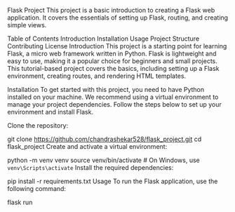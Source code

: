 Flask Project
This project is a basic introduction to creating a Flask web application. It covers the essentials of setting up Flask, routing, and creating simple views.

Table of Contents
Introduction
Installation
Usage
Project Structure
Contributing
License
Introduction
This project is a starting point for learning Flask, a micro web framework written in Python. Flask is lightweight and easy to use, making it a popular choice for beginners and small projects. This tutorial-based project covers the basics, including setting up a Flask environment, creating routes, and rendering HTML templates.

Installation
To get started with this project, you need to have Python installed on your machine. We recommend using a virtual environment to manage your project dependencies. Follow the steps below to set up your environment and install Flask.

Clone the repository:

git clone https://github.com/chandrashekar528/flask_project.git
cd flask_project
Create and activate a virtual environment:

python -m venv venv
source venv/bin/activate  # On Windows, use `venv\Scripts\activate`
Install the required dependencies:

pip install -r requirements.txt
Usage
To run the Flask application, use the following command:

flask run
